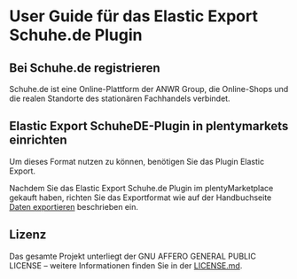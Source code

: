 
# User Guide für das Elastic Export Schuhe.de Plugin

<div class="container-toc"></div>

## Bei Schuhe.de registrieren

Schuhe.de ist eine Online-Plattform der ANWR Group, die Online-Shops und die realen Standorte des stationären Fachhandels verbindet.

## Elastic Export SchuheDE-Plugin in plentymarkets einrichten

Um dieses Format nutzen zu können, benötigen Sie das Plugin Elastic Export.

Nachdem Sie das Elastic Export Schuhe.de Plugin im plentyMarketplace gekauft haben, richten Sie das Exportformat wie auf der Handbuchseite [Daten exportieren](https://www.plentymarkets.eu/handbuch/datenaustausch/daten-exportieren/#4) beschrieben ein.

## Lizenz

Das gesamte Projekt unterliegt der GNU AFFERO GENERAL PUBLIC LICENSE – weitere Informationen finden Sie in der [LICENSE.md](https://github.com/plentymarkets/plugin-elastic-export-schuhe-de/blob/master/LICENSE.md).
